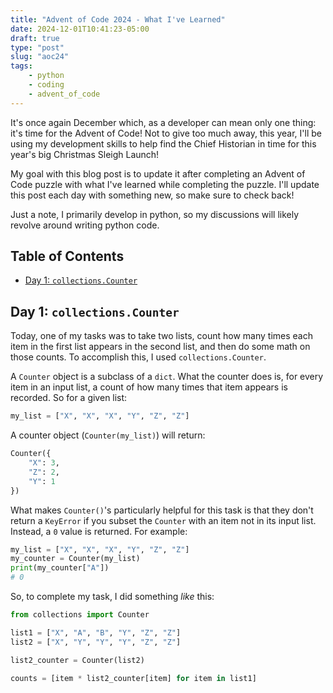 ```yaml
---
title: "Advent of Code 2024 - What I've Learned"
date: 2024-12-01T10:41:23-05:00
draft: true
type: "post"
slug: "aoc24"
tags:
    - python
    - coding
    - advent_of_code
---
```


It's once again December which, as a developer can mean only one thing: it's time for the Advent of Code! Not to give too much away, this year, I'll be using my development skills to help find the Chief Historian in time for this year's big Christmas Sleigh Launch!

My goal with this blog post is to update it after completing an Advent of Code puzzle with what I've learned while completing the puzzle. I'll update this post each day with something new, so make sure to check back!

Just a note, I primarily develop in python, so my discussions will likely revolve around writing python code.

## Table of Contents

- [Day 1: `collections.Counter`](#day-1-collectionscounter)

## Day 1: `collections.Counter`

Today, one of my tasks was to take two lists, count how many times each item in the first list appears in the second list, and then do some math on those counts. To accomplish this, I used `collections.Counter`.

A `Counter` object is a subclass of a `dict`. What the counter does is, for every item in an input list, a count of how many times that item appears is recorded. So for a given list:

```python
my_list = ["X", "X", "X", "Y", "Z", "Z"]
```
A counter object (`Counter(my_list)`) will return:

```python
Counter({
    "X": 3,
    "Z": 2,
    "Y": 1
})
```

What makes `Counter()`'s particularly helpful for this task is that they don't return a `KeyError` if you subset the `Counter` with an item not in its input list. Instead, a `0` value is returned. For example:

```python
my_list = ["X", "X", "X", "Y", "Z", "Z"]
my_counter = Counter(my_list)
print(my_counter["A"])
# 0
```

So, to complete my task, I did something _like_ this:

```python
from collections import Counter

list1 = ["X", "A", "B", "Y", "Z", "Z"]
list2 = ["X", "Y", "Y", "Y", "Z", "Z"]

list2_counter = Counter(list2)

counts = [item * list2_counter[item] for item in list1]
```